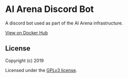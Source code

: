 # AI Arena Discord Bot

A discord bot used as part of the AI Arena infrastructure. 

[View on Docker Hub](https://hub.docker.com/r/aiarena/discordbot)

## License

Copyright (c) 2019

Licensed under the [GPLv3 license](LICENSE).